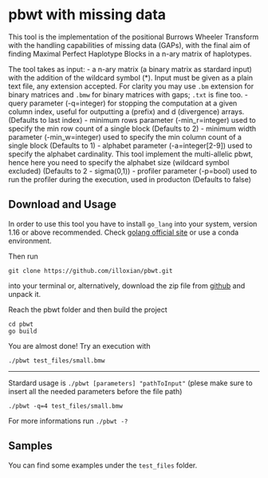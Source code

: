 # pbwt with missing data
This tool is the implementation of the positional Burrows Wheeler Transform with the handling capabilities of missing data (GAPs), with the final aim of finding Maximal Perfect Haplotype Blocks in a n-ary matrix of haplotypes.


The tool takes as input:
    - a n-ary matrix (a binary matrix as stardard input) with the addition of the wildcard symbol (*). Input must be given as a plain text file, any extension accepted. For clarity you may use `.bm` extension for binary matrices and `.bmw` for binary matrices with gaps; `.txt` is fine too.
    - query parameter (-q=integer) for stopping the computation at a given column index, useful for outputting a (prefix) and d (divergence) arrays.
    (Defaults to last index)
    - minimum rows parameter (-min_r=integer) used to specify the min row count of a single block
    (Defaults to 2)
    - minimum width parameter (-min_w=integer) used to specify the min column count of a single block
    (Defaults to 1)
    - alphabet parameter (-a=integer\[2-9\]) used to specify the alphabet cardinality. This tool implement the multi-allelic pbwt, hence here you need to specify the alphabet size (wildcard symbol excluded)
    (Defaults to 2 - sigma(0,1))
    - profiler parameter (-p=bool) used to run the profiler during the execution, used in producton
    (Defaults to false)

## Download and Usage

In order to use this tool you have to install `go_lang` into your system, version 1.16 or above recommended. Check [golang official site](https://go.dev/dl/) or use a conda environment.

Then run 
```
git clone https://github.com/illoxian/pbwt.git
```

into your terminal or, alternatively, download the zip file from [github](https://github.com/illoxian/pbwt) and unpack it. 

Reach the pbwt folder and then build the project
```
cd pbwt
go build
```

You are almost done! Try an execution with 
```
./pbwt test_files/small.bmw
```

---

Stardard usage is  `./pbwt [parameters] "pathToInput"` (plese make sure to insert all the needed parameters before the file path)

```
./pbwt -q=4 test_files/small.bmw
```

For more informations run ```./pbwt -?```


## Samples

You can find some examples under the `test_files` folder.
